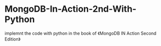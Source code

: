 # MongoDB-In-Action-2nd-With-Python
implemnt the code with python in the book of 《MongoDB IN Action Second Edition》
